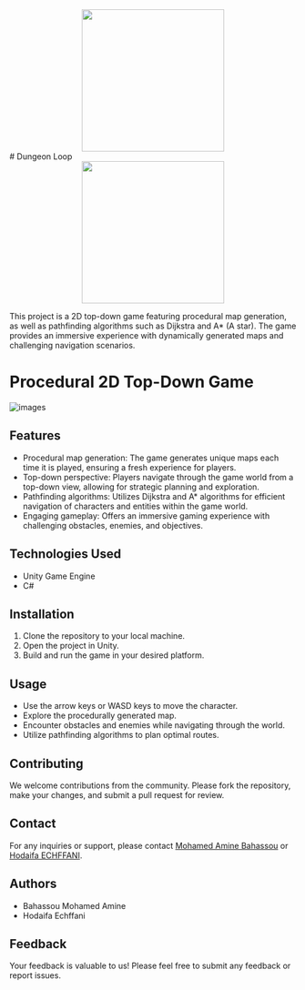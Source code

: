 <div align='center'>
  <img src="https://github.com/user-attachments/assets/ed638755-c3bb-4730-9606-99d0695b85cc" width="250"/>
</div>
# Dungeon Loop
<div align='center'>
  <a href="https://play.unity.com/mg/other/dungeon-loop-webgl">
    <img src="https://github.com/Medamine-Bahassou/Unity-Project-Procedural-Map-Generation-PathFinding/assets/146652318/79ccd927-a2ba-411d-b39c-356a5f823d36" width="250"/>
  </a>
</div>

This project is a 2D top-down game featuring procedural map generation, as well as pathfinding algorithms such as Dijkstra and A* (A star). The game provides an immersive experience with dynamically generated maps and challenging navigation scenarios.



# Procedural 2D Top-Down Game

![images](https://github.com/Medamine-Bahassou/Unity-Project-Procedural-Map-Generation-PathFinding/assets/146652318/b974d94d-f7b5-4a66-96ea-f17b91cdf2ce)


## Features
- Procedural map generation: The game generates unique maps each time it is played, ensuring a fresh experience for players.
- Top-down perspective: Players navigate through the game world from a top-down view, allowing for strategic planning and exploration.
- Pathfinding algorithms: Utilizes Dijkstra and A* algorithms for efficient navigation of characters and entities within the game world.
- Engaging gameplay: Offers an immersive gaming experience with challenging obstacles, enemies, and objectives.

## Technologies Used
- Unity Game Engine
- C#

## Installation
1. Clone the repository to your local machine.
2. Open the project in Unity.
3. Build and run the game in your desired platform.

## Usage
- Use the arrow keys or WASD keys to move the character.
- Explore the procedurally generated map.
- Encounter obstacles and enemies while navigating through the world.
- Utilize pathfinding algorithms to plan optimal routes.

## Contributing
We welcome contributions from the community. Please fork the repository, make your changes, and submit a pull request for review.

## Contact
For any inquiries or support, please contact [Mohamed Amine Bahassou](https://www.linkedin.com/in/mohamed-amine-bahassou/) or [Hodaifa ECHFFANI](https://www.linkedin.com/in/hodaifa-echffani-297b7b284?miniProfileUrn=urn%3Ali%3Afs_miniProfile%3AACoAAEU6htMBAiIjTH-_vJIaNwi0VV9w_jMQPCQ&lipi=urn%3Ali%3Apage%3Ad_flagship3_search_srp_all%3BRpSlo2qsSNi%2Bs3WECsKeeg%3D%3D).

## Authors
- Bahassou Mohamed Amine
- Hodaifa Echffani 

## Feedback
Your feedback is valuable to us! Please feel free to submit any feedback or report issues.
